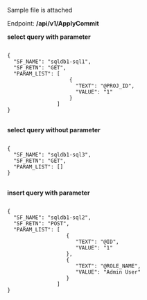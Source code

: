 ﻿Sample file is attached


<p>Endpoint: <strong class="text-danger">/api/v1/ApplyCommit</strong></p>

<strong>select query with parameter</strong>
<pre>
<code>
{
  "SF_NAME": "sqldb1-sql1",
  "SF_RETN": "GET",
  "PARAM_LIST": [
                    {
                      "TEXT": "@PROJ_ID",
                      "VALUE": "1"
                    }
                ]
}
</code>
</pre>


<strong>select query without parameter</strong>
<pre>
<code>
{
  "SF_NAME": "sqldb1-sql3",
  "SF_RETN": "GET",
  "PARAM_LIST": []
}
</code>
</pre>


<strong>insert query with parameter</strong>
<pre>
<code>
{
  "SF_NAME": "sqldb1-sql2",
  "SF_RETN": "POST",
  "PARAM_LIST": [
                   {
                      "TEXT": "@ID",
                      "VALUE": "1"
                   },
                   {
                      "TEXT": "@ROLE_NAME",
                      "VALUE": "Admin User"
                   }
                ]
}
</code>
</pre>

